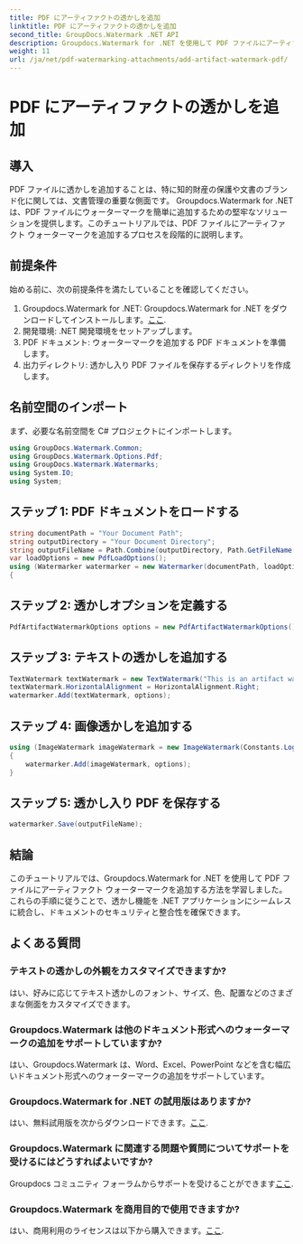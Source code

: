 ```yaml
---
title: PDF にアーティファクトの透かしを追加
linktitle: PDF にアーティファクトの透かしを追加
second_title: GroupDocs.Watermark .NET API
description: Groupdocs.Watermark for .NET を使用して PDF ファイルにアーティファクト ウォーターマークを簡単に追加する方法を学びます。書類を簡単に保護します。
weight: 11
url: /ja/net/pdf-watermarking-attachments/add-artifact-watermark-pdf/
---
```


# PDF にアーティファクトの透かしを追加

## 導入
PDF ファイルに透かしを追加することは、特に知的財産の保護や文書のブランド化に関しては、文書管理の重要な側面です。 Groupdocs.Watermark for .NET は、PDF ファイルにウォーターマークを簡単に追加するための堅牢なソリューションを提供します。このチュートリアルでは、PDF ファイルにアーティファクト ウォーターマークを追加するプロセスを段階的に説明します。
## 前提条件
始める前に、次の前提条件を満たしていることを確認してください。
1.  Groupdocs.Watermark for .NET: Groupdocs.Watermark for .NET をダウンロードしてインストールします。[ここ](https://releases.groupdocs.com/Watermark/net/).
2. 開発環境: .NET 開発環境をセットアップします。
3. PDF ドキュメント: ウォーターマークを追加する PDF ドキュメントを準備します。
4. 出力ディレクトリ: 透かし入り PDF ファイルを保存するディレクトリを作成します。

## 名前空間のインポート
まず、必要な名前空間を C# プロジェクトにインポートします。
```csharp
using GroupDocs.Watermark.Common;
using GroupDocs.Watermark.Options.Pdf;
using GroupDocs.Watermark.Watermarks;
using System.IO;
using System;
```
## ステップ 1: PDF ドキュメントをロードする
```csharp
string documentPath = "Your Document Path";
string outputDirectory = "Your Document Directory";
string outputFileName = Path.Combine(outputDirectory, Path.GetFileName(documentPath));
var loadOptions = new PdfLoadOptions();
using (Watermarker watermarker = new Watermarker(documentPath, loadOptions))
{
```
## ステップ 2: 透かしオプションを定義する
```csharp
PdfArtifactWatermarkOptions options = new PdfArtifactWatermarkOptions();
```
## ステップ 3: テキストの透かしを追加する
```csharp
TextWatermark textWatermark = new TextWatermark("This is an artifact watermark", new Font("Arial", 8));
textWatermark.HorizontalAlignment = HorizontalAlignment.Right;
watermarker.Add(textWatermark, options);
```
## ステップ 4: 画像透かしを追加する
```csharp
using (ImageWatermark imageWatermark = new ImageWatermark(Constants.LogoBmp))
{
    watermarker.Add(imageWatermark, options);
}
```
## ステップ 5: 透かし入り PDF を保存する
```csharp
watermarker.Save(outputFileName);
```

## 結論
このチュートリアルでは、Groupdocs.Watermark for .NET を使用して PDF ファイルにアーティファクト ウォーターマークを追加する方法を学習しました。これらの手順に従うことで、透かし機能を .NET アプリケーションにシームレスに統合し、ドキュメントのセキュリティと整合性を確保できます。
## よくある質問
### テキストの透かしの外観をカスタマイズできますか?
はい、好みに応じてテキスト透かしのフォント、サイズ、色、配置などのさまざまな側面をカスタマイズできます。
### Groupdocs.Watermark は他のドキュメント形式へのウォーターマークの追加をサポートしていますか?
はい、Groupdocs.Watermark は、Word、Excel、PowerPoint などを含む幅広いドキュメント形式へのウォーターマークの追加をサポートしています。
### Groupdocs.Watermark for .NET の試用版はありますか?
はい、無料試用版を次からダウンロードできます。[ここ](https://releases.groupdocs.com/).
### Groupdocs.Watermark に関連する問題や質問についてサポートを受けるにはどうすればよいですか?
 Groupdocs コミュニティ フォーラムからサポートを受けることができます[ここ](https://forum.groupdocs.com/c/watermark/19).
### Groupdocs.Watermark を商用目的で使用できますか?
はい、商用利用のライセンスは以下から購入できます。[ここ](https://purchase.groupdocs.com/buy).